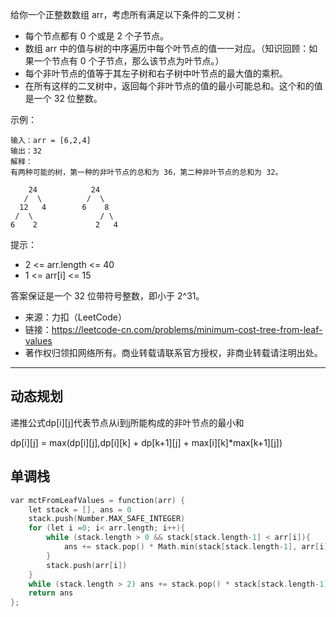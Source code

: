 给你一个正整数数组 arr，考虑所有满足以下条件的二叉树：

- 每个节点都有 0 个或是 2 个子节点。
- 数组 arr 中的值与树的中序遍历中每个叶节点的值一一对应。（知识回顾：如果一个节点有 0 个子节点，那么该节点为叶节点。）
- 每个非叶节点的值等于其左子树和右子树中叶节点的最大值的乘积。
- 在所有这样的二叉树中，返回每个非叶节点的值的最小可能总和。这个和的值是一个 32 位整数。

示例：

```raw
输入：arr = [6,2,4]
输出：32
解释：
有两种可能的树，第一种的非叶节点的总和为 36，第二种非叶节点的总和为 32。

    24            24
   /  \          /  \
  12   4        6    8
 /  \               / \
6    2             2   4
```

提示：

- 2 <= arr.length <= 40
- 1 <= arr[i] <= 15

答案保证是一个 32 位带符号整数，即小于 2^31。

- 来源：力扣（LeetCode）
- 链接：https://leetcode-cn.com/problems/minimum-cost-tree-from-leaf-values
- 著作权归领扣网络所有。商业转载请联系官方授权，非商业转载请注明出处。

---

## 动态规划

递推公式dp[i][j]代表节点从i到j所能构成的非叶节点的最小和

dp[i][j] = max(dp[i][j],dp[i][k] + dp[k+1][j] + max[i][k]*max[k+1][j])

## 单调栈

```cpp
var mctFromLeafValues = function(arr) {
    let stack = [], ans = 0
    stack.push(Number.MAX_SAFE_INTEGER)
    for (let i =0; i< arr.length; i++){
        while (stack.length > 0 && stack[stack.length-1] < arr[i]){
            ans += stack.pop() * Math.min(stack[stack.length-1], arr[i])
        }
        stack.push(arr[i])
    }
    while (stack.length > 2) ans += stack.pop() * stack[stack.length-1]
    return ans
};
```
